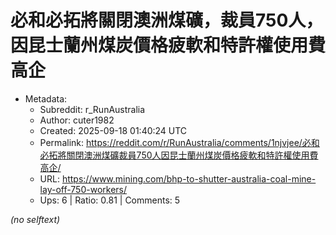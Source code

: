 # 必和必拓將關閉澳洲煤礦，裁員750人，因昆士蘭州煤炭價格疲軟和特許權使用費高企

- Metadata:
  - Subreddit: r_RunAustralia
  - Author: cuter1982
  - Created: 2025-09-18 01:40:24 UTC
  - Permalink: https://reddit.com/r/RunAustralia/comments/1njvjee/必和必拓將關閉澳洲煤礦裁員750人因昆士蘭州煤炭價格疲軟和特許權使用費高企/
  - URL: https://www.mining.com/bhp-to-shutter-australia-coal-mine-lay-off-750-workers/
  - Ups: 6 | Ratio: 0.81 | Comments: 5

_(no selftext)_
